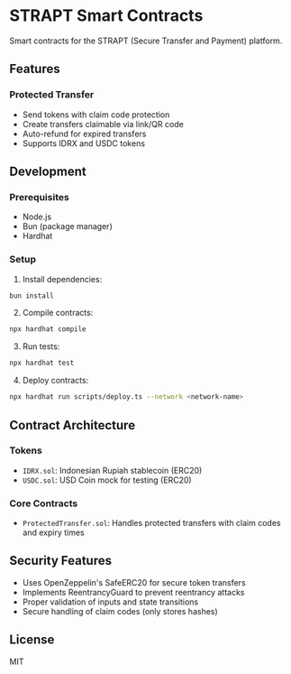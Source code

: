 # STRAPT Smart Contracts

Smart contracts for the STRAPT (Secure Transfer and Payment) platform.

## Features

### Protected Transfer
- Send tokens with claim code protection
- Create transfers claimable via link/QR code
- Auto-refund for expired transfers
- Supports IDRX and USDC tokens

## Development

### Prerequisites
- Node.js
- Bun (package manager)
- Hardhat

### Setup

1. Install dependencies:
```bash
bun install
```

2. Compile contracts:
```bash
npx hardhat compile
```

3. Run tests:
```bash
npx hardhat test
```

4. Deploy contracts:
```bash
npx hardhat run scripts/deploy.ts --network <network-name>
```

## Contract Architecture

### Tokens
- `IDRX.sol`: Indonesian Rupiah stablecoin (ERC20)
- `USDC.sol`: USD Coin mock for testing (ERC20)

### Core Contracts
- `ProtectedTransfer.sol`: Handles protected transfers with claim codes and expiry times

## Security Features

- Uses OpenZeppelin's SafeERC20 for secure token transfers
- Implements ReentrancyGuard to prevent reentrancy attacks
- Proper validation of inputs and state transitions
- Secure handling of claim codes (only stores hashes)

## License
MIT
